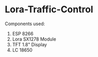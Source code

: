# Lora-Traffic-Control

Components used:
  1. ESP  8266
  2. Lora SX1278 Module
  3. TFT 1.8" Display
  4. LC 18650
